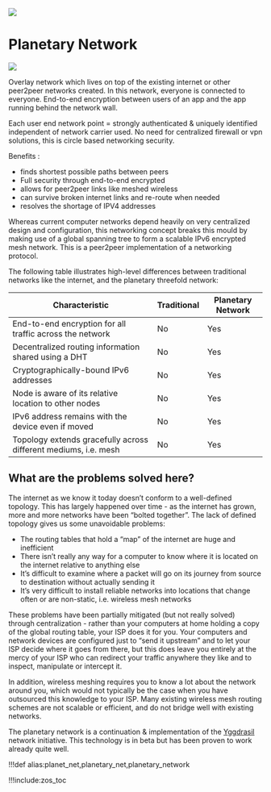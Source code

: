![](img/planetary_lan.png)

# Planetary Network

![](img/planetary_net.png)

Overlay network which lives on top of the existing internet or other peer2peer networks created. In this network, everyone is connected to everyone. End-to-end encryption between users of an app and the app running behind the network wall.

Each user end network point = strongly authenticated & uniquely identified independent of network carrier used. No need for centralized firewall or vpn solutions, this is circle based networking security.


Benefits :
- finds shortest possible paths between peers
- Full security through end-to-end encrypted
- allows for peer2peer links like meshed wireless
- can survive broken internet links and re-route when needed
- resolves the shortage of IPV4 addresses


Whereas current computer networks depend heavily on very centralized design and configuration, this networking concept breaks this mould by making use of a global spanning tree to form a scalable IPv6 encrypted mesh network.  This is a peer2peer implementation of a networking protocol.

The following table illustrates high-level differences between traditional networks like the internet, and the planetary threefold network:

| Characteristic                                                  | Traditional | Planetary Network |
| --------------------------------------------------------------- | ----------- | ----------------- |
| End-to-end encryption for all traffic across the network        | No          | Yes               |
| Decentralized routing information shared using a DHT            | No          | Yes               |
| Cryptographically-bound IPv6 addresses                          | No          | Yes               |
| Node is aware of its relative location to other nodes           | No          | Yes               |
| IPv6 address remains with the device even if moved              | No          | Yes               |
| Topology extends gracefully across different mediums, i.e. mesh | No          | Yes               |

## What are the problems solved here?

The internet as we know it today doesn’t conform to a well-defined topology. This has largely happened over time - as the internet has grown, more and more networks have been “bolted together”. The lack of defined topology gives us some unavoidable problems:

- The routing tables that hold a “map” of the internet are huge and inefficient
- There isn’t really any way for a computer to know where it is located on the internet relative to anything else
- It’s difficult to examine where a packet will go on its journey from source to destination without actually sending it
- It’s very difficult to install reliable networks into locations that change often or are non-static, i.e. wireless mesh networks

These problems have been partially mitigated (but not really solved) through centralization - rather than your computers at home holding a copy of the global routing table, your ISP does it for you. Your computers and network devices are configured just to “send it upstream” and to let your ISP decide where it goes from there, but this does leave you entirely at the mercy of your ISP who can redirect your traffic anywhere they like and to inspect, manipulate or intercept it.

In addition, wireless meshing requires you to know a lot about the network around you, which would not typically be the case when you have outsourced this knowledge to your ISP. Many existing wireless mesh routing schemes are not scalable or efficient, and do not bridge well with existing networks.


The planetary network is a continuation & implementation of the [Yggdrasil](https://yggdrasil-network.github.io/about.html) network initiative. This technology is in beta but has been proven to work already quite well.

!!!def alias:planet_net,planetary_net,planetary_network

!!!include:zos_toc

